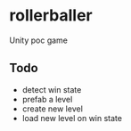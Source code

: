 # rollerballer
Unity poc game

## Todo

- detect win state
- prefab a level
- create new level
- load new level on win state
